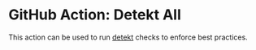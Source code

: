 # GitHub Action: Detekt All

This action can be used to run [detekt](https://github.com/detekt/detekt) checks to enforce best practices.


